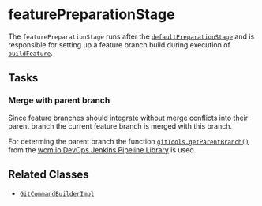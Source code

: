 # featurePreparationStage

The `featurePreparationStage` runs after the
[`defaultPreparationStage`](defaultPreparationStage.md) and is
responsible for setting up a feature branch build during execution of
[`buildFeature`](buildFeature.groovy).

## Tasks

### Merge with parent branch

Since feature branches should integrate without merge conflicts into
their parent branch the current feature branch is merged with this
branch.

For determing the parent branch the function
[`gitTools.getParentBranch()`](https://github.com/wcm-io-devops/jenkins-pipeline-library/blob/master/vars/gitTools.md#string-getparentbranch)
from the
[wcm.io DevOps Jenkins Pipeline Library](https://github.com/wcm-io-devops/jenkins-pipeline-library)
is used.

## Related Classes
* [`GitCommandBuilderImpl`](https://github.com/wcm-io-devops/jenkins-pipeline-library/blob/master/src/io/wcm/devops/jenkins/pipeline/shell/GitCommandBuilderImpl.groovy)
